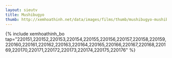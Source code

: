 ```yaml
---
layout: sieutv
title: Mushibugyo
thumb: http://xemhoathinh.net/data/images/films/thumb/mushibugyo-mushibugyo-2012.jpg
---
```

{% include xemhoathinh_bo tap="220151,220152,220153,220154,220155,220156,220157,220158,220159,220160,220161,220162,220163,220164,220165,220166,220167,220168,220169,220170,220171,220172,220173,220174,220175,220176" %} 
